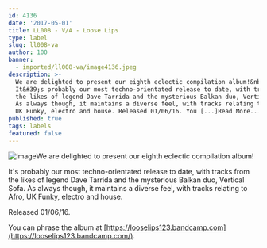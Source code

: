 ```yaml
---
id: 4136
date: '2017-05-01'
title: LL008 - V/A - Loose Lips
type: label
slug: ll008-va
author: 100
banner:
  - imported/ll008-va/image4136.jpeg
description: >-
  We are delighted to present our eighth eclectic compilation album!&nbsp;
  It&#39;s probably our most techno-orientated release to date, with tracks from
  the likes of legend Dave Tarrida and the mysterious Balkan duo, Vertical Sofa.
  As always though, it maintains a diverse feel, with tracks relating to Afro,
  UK Funky, electro and house. Released 01/06/16. You [...]Read More...
published: true
tags: labels
featured: false
---
```

![image](../imported/ll008-va/image4136.jpeg)We are delighted to present our eighth eclectic compilation album! 

It's probably our most techno-orientated release to date, with tracks from the likes of legend Dave Tarrida and the mysterious Balkan duo, Vertical Sofa. As always though, it maintains a diverse feel, with tracks relating to Afro, UK Funky, electro and house.

Released 01/06/16.

You can phrase the album at [https://looselips123.bandcamp.com](https://looselips123.bandcamp.com/).